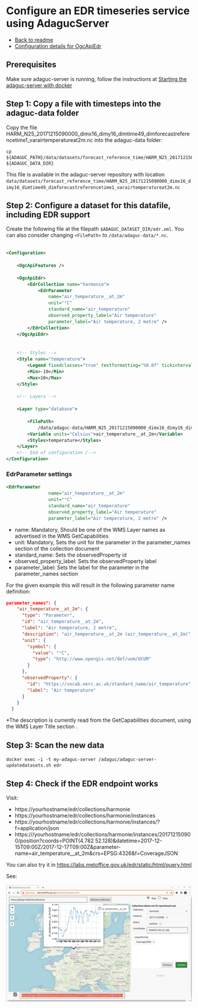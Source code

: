 # Configure an EDR timeseries service using AdagucServer

- [Back to readme](./Readme.md)
- [Configuration details for OgcApiEdr](../configuration/EDRConfiguration/EDR.md)


## Prerequisites

Make sure adaguc-server is running, follow the instructions at [Starting the adaguc-server with docker](../Running.md)

## Step 1: Copy a file with timesteps into the adaguc-data folder

Copy the file HARM_N25_20171215090000_dimx16_dimy16_dimtime49_dimforecastreferencetime1_varairtemperatureat2m.nc into the adaguc-data folder:


```
cp ${ADAGUC_PATH}/data/datasets/forecast_reference_time/HARM_N25_20171215090000_dimx16_dimy16_dimtime49_dimforecastreferencetime1_varairtemperatureat2m.nc ${ADAGUC_DATA_DIR}
```
This file is available in the adaguc-server repository with location `data/datasets/forecast_reference_time/HARM_N25_20171215090000_dimx16_dimy16_dimtime49_dimforecastreferencetime1_varairtemperatureat2m.nc`

## Step 2: Configure a dataset for this datafile, including EDR support

Create the following file at the filepath `$ADAGUC_DATASET_DIR/edr.xml`. You can also consider changing `<FilePath>` to `/data/adaguc-data/*.nc`.

```xml

<Configuration>

    <OgcApiFeatures />

    <OgcApiEdr>
        <EdrCollection name="harmonie">
            <EdrParameter
                name="air_temperature__at_2m"
                unit="°C"
                standard_name="air_temperature"
                observed_property_label="Air temperature"
                parameter_label="Air temperature, 2 metre" />
        </EdrCollection>
    </OgcApiEdr>


    <!-- Styles -->
    <Style name="temperature">
        <Legend fixedclasses="true" textformatting="%0.0f" tickinterval="2">bluewhitered</Legend>
        <Min>-10</Min>
        <Max>10</Max>
    </Style>

    <!-- Layers -->

    <Layer type="database">

        <FilePath>
            /data/adaguc-data/HARM_N25_20171215090000_dimx16_dimy16_dimtime49_dimforecastreferencetime1_varairtemperatureat2m.nc</FilePath>
        <Variable units="Celsius">air_temperature__at_2m</Variable>
        <Styles>temperature</Styles>
    </Layer>
    <!-- End of configuration /-->
</Configuration>

```


### EdrParameter settings

```xml
<EdrParameter
                name="air_temperature__at_2m"
                unit="°C"
                standard_name="air_temperature"
                observed_property_label="Air temperature"
                parameter_label="Air temperature, 2 metre" />
```                

- name: Mandatory, Should be one of the WMS Layer names as advertised in the WMS GetCapabilities
- unit: Mandatory, Sets the unit for the parameter in the parameter_names section of the collection document
- standard_name: Sets the observedProperty id
- observed_property_label: Sets the observedProperty label
- parameter_label: Sets the label for the parameter in the parameter_names section

For the given example this will result in the following parameter name definition:

```json
parameter_names": {
    "air_temperature__at_2m": {
      "type": "Parameter",
      "id": "air_temperature__at_2m",
      "label": "Air temperature, 2 metre",
      "description": "air_temperature__at_2m (air_temperature__at_2m)",
      "unit": {
        "symbol": {
          "value": "°C",
          "type": "http://www.opengis.net/def/uom/UCUM"
        }
      },
      "observedProperty": {
        "id": "https://vocab.nerc.ac.uk/standard_name/air_temperature",
        "label": "Air temperature"
      }
    }
  }
```

*The description is currently read from the GetCapabilities document, using the WMS Layer Title section .


## Step 3: Scan the new data

```
docker exec -i -t my-adaguc-server /adaguc/adaguc-server-updatedatasets.sh edr
```

## Step 4: Check if the EDR endpoint works


Visit:
- https://yourhostname/edr/collections/harmonie
- https://yourhostname/edr/collections/harmonie/instances
- https://yourhostname/edr/collections/harmonie/instances/?f=application/json
- https:///yourhostname/edr/collections/harmonie/instances/201712150900/position?coords=POINT(4.782 52.128)&datetime=2017-12-15T09:00Z/2017-12-17T09:00Z&parameter-name=air_temperature__at_2m&crs=EPSG:4326&f=CoverageJSON

You can also try it in https://labs.metoffice.gov.uk/edr/static/html/query.html


See:

![](2023-11-23-AdagucServer_EDR_In_MetOffice_EDR_Viewer.png)
